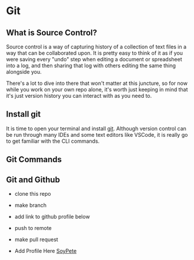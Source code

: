 # Git

## What is Source Control?
Source control is a way of capturing history of a collection of text files in a way that can be collaborated upon. It is pretty easy to think of it as if you were saving every "undo" step when editing a document or spreadsheet into a log, and then sharing that log with others editing the same thing alongside you.

There's a lot to dive into there that won't matter at this juncture, so for now while you work on your own repo alone, it's worth just keeping in mind that it's just version history you can interact with as you need to.

## Install git
It is time to open your terminal and install [git](https://git-scm.com/downloads). Although version control can be run through many IDEs and some text editors like VSCode, it is really go to get familiar with the CLI commands. 

## Git Commands

## Git and Github
- clone this repo
- make branch
- add link to github profile below
- push to remote
- make pull request


- Add Profile Here
[SoyPete](https://github.com/Soypete)
